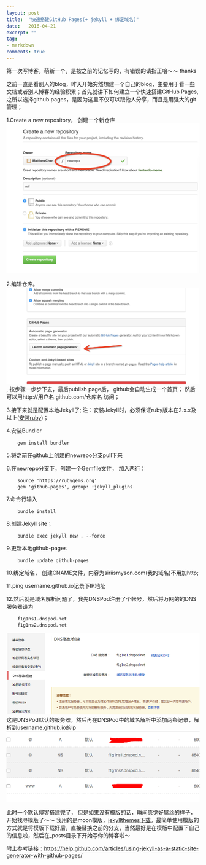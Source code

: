 ```yaml
---
layout: post
title:  "快速搭建GitHub Pages(+ jekyll + 绑定域名)"
date:   2016-04-21
excerpt: ""
tag:
- markdown 
comments: true
---
```


第一次写博客，萌新一个，是按之前的记忆写的，有错误的请指正哈～～ thanks

之前一直是看别人的blog，昨天开始突然想建一个自己的blog，主要用于看一些文档或者别人博客的经验积累；首先就讲下如何建立一个快速搭建GitHub Pages, 之所以选择github pages，是因为这里不仅可以跟他人分享，而且是用强大的git管理；


1.Create a new repository， 创建一个新仓库
    <img src="../assets/img/add_repo.jpg">
    
2.编辑仓库。<img src="../assets/img/edit_repo.jpg">, 按步骤一步步下去，最后publish page后， github会自动生成一个首页； 然后可以用http://用户名.github.com/仓库名 访问；

3.接下来就是配置本地Jekyll了; 注：安装Jekyll时，必须保证ruby版本在2.x.x及以上([安装ruby](https://www.ruby-lang.org/en/downloads/))；

4.安装Bundler  

```
    gem install bundler
```

5.将之前在github上创建的newrepo分支pull下来

6.在newrepo分支下，创建一个Gemfile文件， 加入两行：
```
    source 'https://rubygems.org'
    gem 'github-pages', group: :jekyll_plugins
```

7.命令行输入
```
    bundle install
```

8.创建Jekyll site；
```
    bundle exec jekyll new . --force
```

9.更新本地github-pages 
```
    bundle update github-pages
```

10.绑定域名， 创建CNAME文件，内容为siriismyson.com(我的域名)不用加http;  
 
11.ping username.github.io记录下IP地址

12.然后就是域名解析问题了，我先DNSPod注册了个帐号，然后将万网的的DNS服务器设为
```
    f1g1ns1.dnspod.net
    f1g1ns2.dnspod.net
```
<img src="../assets/img/dns_jiexi.png">
这是DNSPod默认的服务器，然后再在DNSPod中的域名解析中添加两条记录，解析到username.github.io的ip<img src="../assets/img/yuming.png">


此时一个默认博客搭建完了， 但是如果没有模版的话，瞬间感觉好屌丝的样子，开始找寻模版了～～
我用的是moon模版，[jekyllthemes下载](http://jekyllthemes.org )。最简单使用模版的方式就是将模版下载好后，直接替换之前的分支，当然最好是在模版中配置下自己的信息啦，然后在_posts目录下开始写你的博客啦～

附上参考链接：https://help.github.com/articles/using-jekyll-as-a-static-site-generator-with-github-pages/ 
